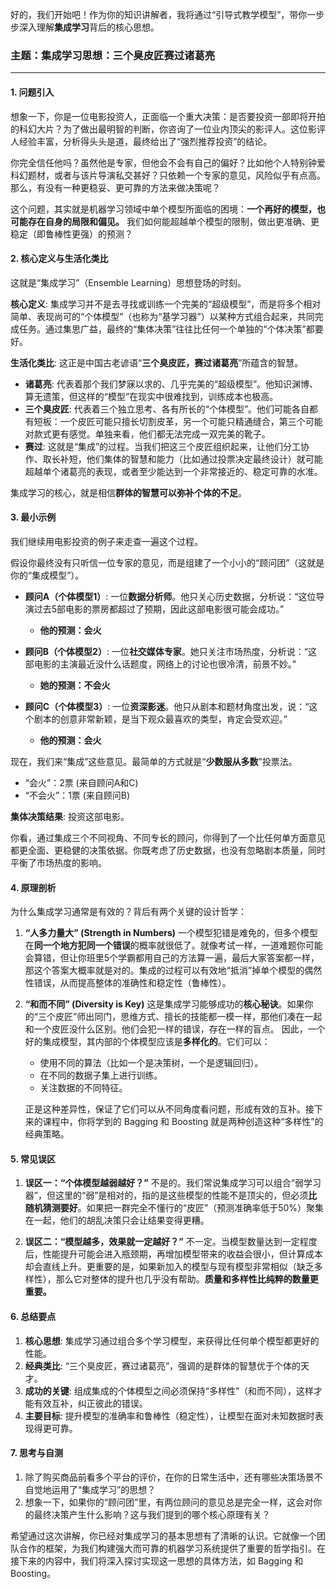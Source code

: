 好的，我们开始吧！作为你的知识讲解者，我将通过“引导式教学模型”，带你一步步深入理解**集成学习**背后的核心思想。

### 主题：集成学习思想：三个臭皮匠赛过诸葛亮

---

#### 1. 问题引入

想象一下，你是一位电影投资人，正面临一个重大决策：是否要投资一部即将开拍的科幻大片？为了做出最明智的判断，你咨询了一位业内顶尖的影评人。这位影评人经验丰富，分析得头头是道，最终给出了“强烈推荐投资”的结论。

你完全信任他吗？虽然他是专家，但他会不会有自己的偏好？比如他个人特别钟爱科幻题材，或者与该片导演私交甚好？只依赖一个专家的意见，风险似乎有点高。那么，有没有一种更稳妥、更可靠的方法来做决策呢？

这个问题，其实就是机器学习领域中单个模型所面临的困境：**一个再好的模型，也可能存在自身的局限和偏见。** 我们如何能超越单个模型的限制，做出更准确、更稳定（即鲁棒性更强）的预测？

#### 2. 核心定义与生活化类比

这就是“集成学习”（Ensemble Learning）思想登场的时刻。

**核心定义**: 集成学习并不是去寻找或训练一个完美的“超级模型”，而是将多个相对简单、表现尚可的“个体模型”（也称为“基学习器”）以某种方式组合起来，共同完成任务。通过集思广益，最终的“集体决策”往往比任何一个单独的“个体决策”都要好。

**生活化类比**: 这正是中国古老谚语“**三个臭皮匠，赛过诸葛亮**”所蕴含的智慧。

*   **诸葛亮**: 代表着那个我们梦寐以求的、几乎完美的“超级模型”。他知识渊博、算无遗策，但这样的“模型”在现实中很难找到，训练成本也极高。
*   **三个臭皮匠**: 代表着三个独立思考、各有所长的“个体模型”。他们可能各自都有短板：一个皮匠可能只擅长切割皮革，另一个可能只精通缝合，第三个可能对款式更有感觉。单独来看，他们都无法完成一双完美的靴子。
*   **赛过**: 这就是“集成”的过程。当我们把这三个皮匠组织起来，让他们分工协作、取长补短，他们集体的智慧和能力（比如通过投票决定最终设计）就可能超越单个诸葛亮的表现，或者至少能达到一个非常接近的、稳定可靠的水准。

集成学习的核心，就是相信**群体的智慧可以弥补个体的不足**。

#### 3. 最小示例

我们继续用电影投资的例子来走查一遍这个过程。

假设你最终没有只听信一位专家的意见，而是组建了一个小小的“顾问团”（这就是你的“集成模型”）。

*   **顾问A（个体模型1）**: 一位**数据分析师**。他只关心历史数据，分析说：“这位导演过去5部电影的票房都超过了预期，因此这部电影很可能会成功。”
    *   **他的预测：会火**

*   **顾问B（个体模型2）**: 一位**社交媒体专家**。她只关注市场热度，分析说：“这部电影的主演最近没什么话题度，网络上的讨论也很冷清，前景不妙。”
    *   **她的预测：不会火**

*   **顾问C（个体模型3）**: 一位**资深影迷**。他只从剧本和题材角度出发，说：“这个剧本的创意非常新颖，是当下观众最喜欢的类型，肯定会受欢迎。”
    *   **他的预测：会火**

现在，我们来“集成”这些意见。最简单的方式就是“**少数服从多数**”投票法。

*   “会火”：2票 (来自顾问A和C)
*   “不会火”：1票 (来自顾问B)

**集体决策结果**: 投资这部电影。

你看，通过集成三个不同视角、不同专长的顾问，你得到了一个比任何单方面意见都更全面、更稳健的决策依据。你既考虑了历史数据，也没有忽略剧本质量，同时平衡了市场热度的影响。

#### 4. 原理剖析

为什么集成学习通常是有效的？背后有两个关键的设计哲学：

1.  **“人多力量大” (Strength in Numbers)**
    一个模型犯错是难免的，但多个模型在**同一个地方犯同一个错误**的概率就很低了。就像考试一样，一道难题你可能会算错，但让你班里5个学霸都用自己的方法算一遍，最后大家答案都一样，那这个答案大概率就是对的。集成的过程可以有效地“抵消”掉单个模型的偶然性错误，从而提高整体的准确性和稳定性（鲁棒性）。

2.  **“和而不同” (Diversity is Key)**
    这是集成学习能够成功的**核心秘诀**。如果你的“三个皮匠”师出同门，思维方式、擅长的技能都一模一样，那他们凑在一起和一个皮匠没什么区别。他们会犯一样的错误，存在一样的盲点。
    因此，一个好的集成模型，其内部的个体模型应该是**多样化的**。它们可以：
    *   使用不同的算法（比如一个是决策树，一个是逻辑回归）。
    *   在不同的数据子集上进行训练。
    *   关注数据的不同特征。

    正是这种差异性，保证了它们可以从不同角度看问题，形成有效的互补。接下来的课程中，你将学到的 Bagging 和 Boosting 就是两种创造这种“多样性”的经典策略。

#### 5. 常见误区

1.  **误区一：“个体模型越弱越好？”**
    不是的。我们常说集成学习可以组合“弱学习器”，但这里的“弱”是相对的，指的是这些模型的性能不是顶尖的，但必须**比随机猜测要好**。如果把一群完全不懂行的“皮匠”（预测准确率低于50%）聚集在一起，他们的胡乱决策只会让结果变得更糟。

2.  **误区二：“模型越多，效果就一定越好？”**
    不一定。当模型数量达到一定程度后，性能提升可能会进入瓶颈期，再增加模型带来的收益会很小，但计算成本却会直线上升。更重要的是，如果新加入的模型与现有模型非常相似（缺乏多样性），那么它对整体的提升也几乎没有帮助。**质量和多样性比纯粹的数量更重要。**

#### 6. 总结要点

1.  **核心思想**: 集成学习通过组合多个学习模型，来获得比任何单个模型都更好的性能。
2.  **经典类比**: “三个臭皮匠，赛过诸葛亮”，强调的是群体的智慧优于个体的天才。
3.  **成功的关键**: 组成集成的个体模型之间必须保持“多样性”（和而不同），这样才能有效互补，纠正彼此的错误。
4.  **主要目标**: 提升模型的准确率和鲁棒性（稳定性），让模型在面对未知数据时表现得更可靠。

#### 7. 思考与自测

1.  除了购买商品前看多个平台的评价，在你的日常生活中，还有哪些决策场景不自觉地运用了“集成学习”的思想？
2.  想象一下，如果你的“顾问团”里，有两位顾问的意见总是完全一样，这会对你的最终决策产生什么影响？这与我们提到的哪个核心原理有关？

希望通过这次讲解，你已经对集成学习的基本思想有了清晰的认识。它就像一个团队合作的框架，为我们构建强大而可靠的机器学习系统提供了重要的哲学指引。在接下来的内容中，我们将深入探讨实现这一思想的具体方法，如 Bagging 和 Boosting。